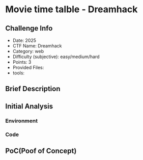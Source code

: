 # Movie time talble - Dreamhack
## Challenge Info
- Date: 2025
- CTF Name: Dreamhack
- Category: web
- Difficulty (subjective): easy/medium/hard
- Points: 3
- Provided Files:
- tools:
## Brief Description
## Initial Analysis
### Environment
### Code

## PoC(Poof of Concept)
